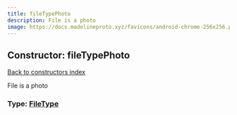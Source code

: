 ```yaml
---
title: fileTypePhoto
description: File is a photo
image: https://docs.madelineproto.xyz/favicons/android-chrome-256x256.png
---
```

## Constructor: fileTypePhoto  
[Back to constructors index](index.md)



File is a photo




### Type: [FileType](../types/FileType.md)


